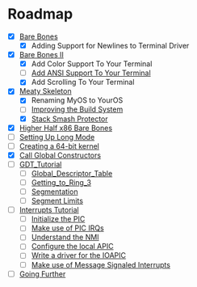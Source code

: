 # Roadmap

- [x] [Bare Bones](https://wiki.osdev.org/Bare_Bones)
  - [x] Adding Support for Newlines to Terminal Driver
- [x] [Bare Bones II](https://wiki.osdev.org/User:Zesterer/Bare_Bones)
  - [x] Add Color Support To Your Terminal
  - [ ] [Add ANSI Support To Your Terminal](https://en.wikipedia.org/wiki/ANSI_escape_code)
  - [x] Add Scrolling To Your Terminal
- [x] [Meaty Skeleton](https://wiki.osdev.org/Meaty_Skeleton)
  - [x] Renaming MyOS to YourOS
  - [ ] [Improving the Build System](https://wiki.osdev.org/Hard_Build_System)
  - [x] [Stack Smash Protector](https://wiki.osdev.org/Stack_Smashing_Protector)
- [x] [Higher Half x86 Bare Bones](https://wiki.osdev.org/Higher_Half_x86_Bare_Bones)
- [ ] [Setting Up Long Mode](https://wiki.osdev.org/Setting_Up_Long_Mode)
- [ ] [Creating a 64-bit kernel](https://wiki.osdev.org/Creating_a_64-bit_kernel)
- [x] [Call Global Constructors](https://wiki.osdev.org/Calling_Global_Constructors)
- [ ] [GDT_Tutorial](https://wiki.osdev.org/GDT_Tutorial)
  - [ ] [Global_Descriptor_Table](https://wiki.osdev.org/Global_Descriptor_Table)
  - [ ] [Getting_to_Ring_3](https://wiki.osdev.org/Getting_to_Ring_3)
  - [ ] [Segmentation](https://wiki.osdev.org/Segmentation)
   - [ ] [Segment Limits](https://wiki.osdev.org/Segment_Limits)
- [ ] [Interrupts Tutorial](https://wiki.osdev.org/Interrupts_Tutorial)
    - [ ] [Initialize the PIC](https://wiki.osdev.org/PIC)
    - [ ] [Make use of PIC IRQs](https://wiki.osdev.org/IRQ)
    - [ ] [Understand the NMI](https://wiki.osdev.org/NMI)
    - [ ] [Configure the local APIC](https://wiki.osdev.org/APIC)
    - [ ] [Write a driver for the IOAPIC](https://wiki.osdev.org/IOAPIC)
    - [ ] [Make use of Message Signaled Interrupts](https://wiki.osdev.org/Message_Signaled_Interrupts)
- [ ] [Going Further](https://wiki.osdev.org/Going_Further_on_x86)
